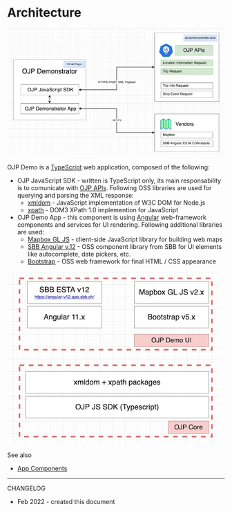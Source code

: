 # Architecture

![image](./img/OJP_Demo_Architecture.jpg)

OJP Demo is a [TypeScript](https://www.typescriptlang.org/) web application, composed of the following:
- OJP JavaScript SDK - written is TypeScript only, its main responsability is to comunicate with [OJP APIs](https://opentransportdata.swiss/en/cookbook/open-journey-planner-ojp/). Following OSS libraries are used for querying and parsing the XML response:
  - [xmldom](https://github.com/jindw/xmldom) - JavaScript implementation of W3C DOM for Node.js
  - [xpath](https://github.com/goto100/xpath) - DOM3 XPath 1.0 implemention for JavaScript
- OJP Demo App - this component is using [Angular](https://angular.io/) web-framework components and services for UI rendering. Following additional libraries are used: 
  - [Mapbox GL JS](https://docs.mapbox.com/mapbox-gl-js/api/) - client-side JavaScript library for building web maps
  - [SBB Angular v.12](https://angular-v12.app.sbb.ch/) - OSS component library from SBB for UI elements like autocomplete, date pickers, etc.
  - [Bootstrap](https://getbootstrap.com/) - OSS web framework for final HTML / CSS appearance

![image](./img/OJP_Demo_OSS_Components.jpg)

See also
- [App Components](./app_components.md)

----

CHANGELOG
- Feb 2022 - created this document